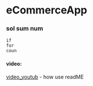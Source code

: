 # eCommerceApp

### sol sum num 
```
if
for
coun
```
#### video:
[video_youtub](https://www.youtube.com/watch?v=evz1LqEomTE) - how use readME

